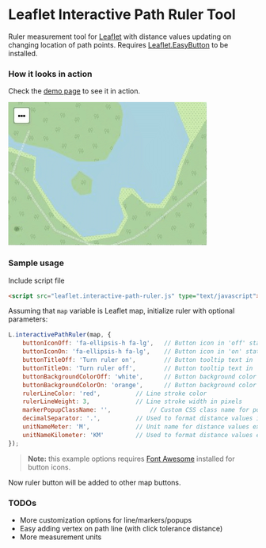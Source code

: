 # Leaflet Interactive Path Ruler Tool
Ruler measurement tool for [Leaflet](https://github.com/Leaflet/Leaflet) with distance values updating on changing location of path points.
Requires [Leaflet.EasyButton](https://github.com/CliffCloud/Leaflet.EasyButton) to be installed.

### How it looks in action
Check the [demo page](https://htmlpreview.github.io/?https://github.com/apdevelop/leaflet-interactive-path-ruler/blob/master/index.html) to see it in action.

![Ruler in action](https://github.com/apdevelop/leaflet-interactive-path-ruler/blob/master/Docs/ruler-in-action.gif)

### Sample usage

Include script file
```html
<script src="leaflet.interactive-path-ruler.js" type="text/javascript"></script>
```

Assuming that `map` variable is Leaflet map, initialize ruler with optional parameters:
```javascript
L.interactivePathRuler(map, {
    buttonIconOff: 'fa-ellipsis-h fa-lg',	// Button icon in 'off' state
    buttonIconOn: 'fa-ellipsis-h fa-lg',	// Button icon in 'on' state
    buttonTitleOff: 'Turn ruler on',		// Button tooltip text in 'off' state
    buttonTitleOn: 'Turn ruler off',		// Button tooltip text in 'on' state
    buttonBackgroundColorOff: 'white',		// Button background color in 'off' state
    buttonBackgroundColorOn: 'orange',		// Button background color in 'on' state
    rulerLineColor: 'red',			// Line stroke color
    rulerLineWeight: 3,				// Line stroke width in pixels
    markerPopupClassName: '',			// Custom CSS class name for popup
    decimalSeparator: '.',			// Used to format distance values in popups
    unitNameMeter: 'M',				// Unit name for distance values expressed in meters
    unitNameKilometer: 'KM'			// Used to format distance values expressed in kilometers
});
```
> **Note:** this example options requires [Font Awesome](https://fontawesome.com/v4.7.0/) installed for button icons.

Now ruler button will be added to other map buttons.

### TODOs
* More customization options for line/markers/popups
* Easy adding vertex on path line (with click tolerance distance)
* More measurement units